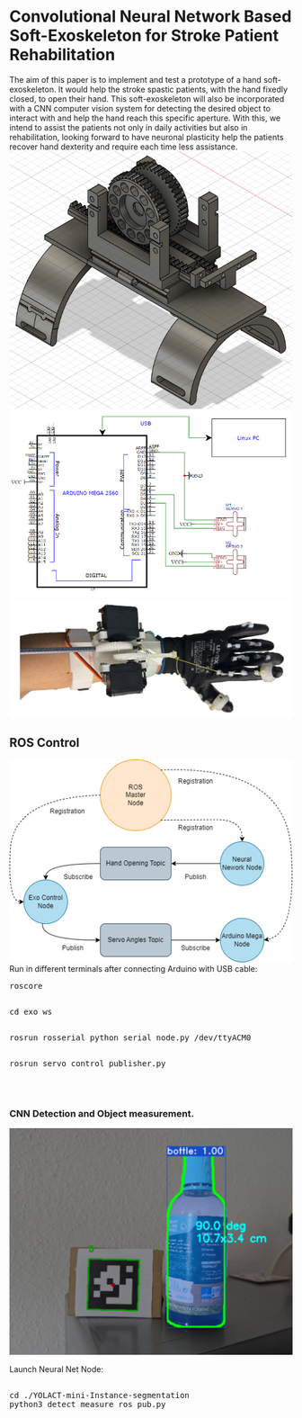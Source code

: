 # Convolutional Neural Network Based Soft-Exoskeleton for Stroke Patient Rehabilitation

The aim of this paper is to implement and test a prototype of a hand soft-exoskeleton. It would help the stroke spastic patients, with the hand fixedly closed, to open their hand. This soft-exoskeleton will also be incorporated with a CNN computer vision system for detecting the desired object to interact with and help the hand reach this specific aperture. With this, we intend to assist the patients not only in daily activities but also in rehabilitation, looking forward to have neuronal plasticity help the patients recover hand dexterity and require each time less assistance.
![Example 1](repo_imgs/CAD.png)
![Example 2](repo_imgs/circuit.png)
![Example 3](repo_imgs/exo_1.png)

## ROS Control
![Example 0.1](repo_imgs/soft_exo_ros.png)
<br />
Run in different terminals after connecting Arduino with USB cable:
<pre>
roscore
</pre>
<pre>  
cd exo_ws
</pre> 
<pre>  
rosrun rosserial_python serial_node.py /dev/ttyACM0
</pre>
<pre> 
rosrun servo_control publisher.py
</pre> 
<br/>
<br/>

### CNN Detection and Object measurement.

![Example 3](repo_imgs/measure.png)

Launch Neural Net Node:
<pre> 
cd ./YOLACT-mini-Instance-segmentation
python3 detect_measure_ros_pub.py
</pre> 
